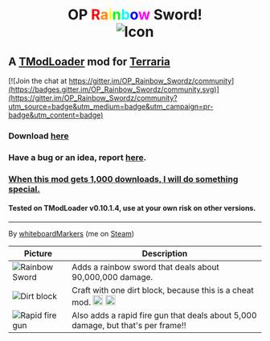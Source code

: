 <link rel="shortcut icon" href="favicon.ico" />

<h1 align="center">
  OP <span style="color:#ff0000">R</span><span style="color:#ff8800">a</span><span style="color:#ffff00">i</span><span style="color:#00ff00">n</span><span style="color:#00ffff">b</span><span style="color:#0000ff">o</span><span style="color:#ff00ff;">w</span> Sword!<br>
  <img src="https://github.com/wooden-utensil/OP_Rainbow_Swordz/blob/master/icon.png?raw=true" alt="Icon">
</h1>

## A [TModLoader](https://forums.terraria.org/index.php?threads/1-3-tmodloader-a-modding-api.23726/) mod for [Terraria](https://terraria.org/)

[![Join the chat at https://gitter.im/OP_Rainbow_Swordz/community](https://badges.gitter.im/OP_Rainbow_Swordz/community.svg)](https://gitter.im/OP_Rainbow_Swordz/community?utm_source=badge&utm_medium=badge&utm_campaign=pr-badge&utm_content=badge)

### Download [here](https://github.com/wooden-utensil/OP_Rainbow_Swordz/releases/latest)

### Have a bug or an idea, report [here](https://github.com/wooden-utensil/OP_Rainbow_Swordz/issues/new).

### [When this mod gets 1,000 downloads, I will do something special.](https://github.com/wooden-utensil/OP_Rainbow_Swordz/milestone/1)

#### Tested on TModLoader v0.10.1.4, use at your own risk on other versions.

---

By [whiteboardMarkers](https://steamcommunity.com/id/MarkersWillDrawOnThisWhiteboard/) (me on [Steam](https://steamcommunity.com/))

Picture  | Description
---------|------------
![Rainbow Sword](https://raw.githubusercontent.com/wooden-utensil/OP-Rainbow-Swordz-TModLoader/master/Items/Weapons/Melee/OP_Sword.png) | Adds a rainbow sword that deals about 90,000,000 damage.
![Dirt block](https://github.com/wooden-utensil/OP_Rainbow_Swordz/blob/master/dirt.png?raw=true) | Craft with one dirt block, because this is a cheat mod. <img class="emoji" alt="laughing" height="20" width="20" src="https://github.githubassets.com/images/icons/emoji/unicode/1f606.png"> <img class="emoji" alt="grin" height="20" width="20" src="https://github.githubassets.com/images/icons/emoji/unicode/1f601.png">
![Rapid fire gun](https://raw.githubusercontent.com/wooden-utensil/OP-Rainbow-Swordz-TModLoader/master/Items/Weapons/Range/Rapid_Fire_Gun.png) | Also adds a rapid fire gun that deals about 5,000 damage, but that's per frame!!
